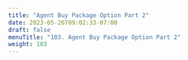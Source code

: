 ```yaml
---
title: "Agent Buy Package Option Part 2"
date: 2023-05-26T09:02:33-07:00
draft: false
menuTitle: "103. Agent Buy Package Option Part 2"
weight: 103
---
```


